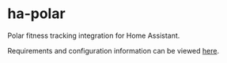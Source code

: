 # ha-polar
Polar fitness tracking integration for Home Assistant.

Requirements and configuration information can be viewed [here](info.md).